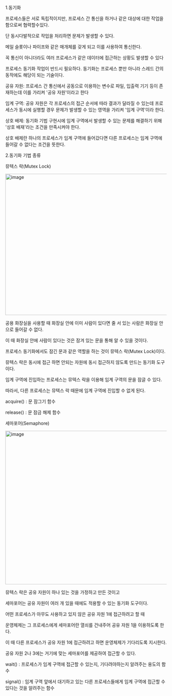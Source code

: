 1.동기화

프로세스들은 서로 독립적이지만, 프로세스 간 통신을 하거나 같은 대상에 대한 작업을 함으로써 협력할수있다.

단 동시다발적으로 작업을 처리하면 문제가 발생할 수 있다.

메일 슬롯이나 파이프와 같은 매개체를 갖게 되고 이를 사용하여 통신한다. 

꼭 통신이 아니더라도 여러 프로세스가 같은 데이터에 접근하는 상황도 발생할 수 있다

프로세스 동기화 작업이 반드시 필요하다. 동기화는 프로세스 뿐만 아니라 스레드 간의 동작에도 해당이 되는 기술이다.

공유 자원: 프로세스 간 통신에서 공동으로 이용하는 변수로 파일, 입출력 기기 등이 존재하는데 이를 가리켜 '공유 자원'이라고 한다

임계 구역: 공유 자원은 각 프로세스의 접근 순서에 따라 결과가 달라질 수 있는데 프로세스가 동시에 실행할 경우 문제가 발생할 수 있는 영역을 가리켜 '임계 구역'이라 한다.

상호 배제: 동기화 기법 구현시에 임계 구역에서 발생할 수 있는 문제를 해결하기 위해 '상호 배재'라는 조건을 만족시켜야 한다.

상호 배제란 하나의 프로세스가 임계 구역에 들어갔다면 다른 프로세스는 임계 구역에 들어갈 수 없다는 조건을 뜻한다.

2.동기화 기법 종류

뮤텍스 락(Mutex Lock)

<img width="974" height="440" alt="image" src="https://github.com/user-attachments/assets/34dd2197-91f6-4f2c-afce-5dfad47639e5" />

공용 화장실을 사용할 때 화장실 안에 이미 사람이 있다면 줄 서 있는 사람은 화장실 안으로 들어갈 수 없다. 

이 때 화장실 안에 사람이 있다는 것은 잠겨 있는 문을 통해 알 수 있을 것이다.

프로세스 동기화에서도 잠긴 문과 같은 역할을 하는 것이 뮤텍스 락(Mutex Lock)이다. 

뮤텍스 락은 동시에 접근 하면 안되는 자원에 동시 접근하지 않도록 만드는 동기화 도구이다.

임계 구역에 진입하는 프로세스는 뮤텍스 락을 이용해 임계 구역의 문을 잠글 수 있다. 

따라서, 다른 프로세스는 뮤텍스 락 때문에 임계 구역에 진입할 수 없게 된다.

acquire() : 문 잠그기 함수

release() : 문 잠금 해제 함수

세마포어(Semaphore)

<img width="989" height="478" alt="image" src="https://github.com/user-attachments/assets/71c0f2b4-d039-4012-bd5a-4ae72e6336cf" />

뮤텍스 락은 공유 자원이 하나 있는 것을 가정하고 만든 것이고 

세마포어는 공유 자원이 여러 개 있을 때에도 적용할 수 있는 동기화 도구이다.

어떤 프로세스가 아무도 사용하고 있지 않은 공유 자원 1에 접근하려고 할 때 

운영체제는 그 프로세스에게 세마포어란 열쇠를 건내주어 공유 자원 1을 이용하도록 한다. 

이 때 다른 프로세스가 공유 자원 1에 접근하려고 하면 운영체제가 기다리도록 지시한다. 

공유 자원 2나 3에는 거기에 맞는 세마포어를 제공하여 접근할 수 있다.

wait() : 프로세스가 임계 구역에 접근할 수 있는지, 기다려야하는지 알려주는 용도의 함수

signal() : 임계 구역 앞에서 대기하고 있는 다른 프로세스들에게 임계 구역에 접근할 수 있다는 것을 알려주는 함수

